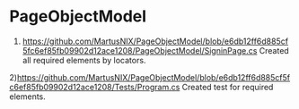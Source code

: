 # PageObjectModel 

1) https://github.com/MartusNIX/PageObjectModel/blob/e6db12ff6d885cf5fc6ef85fb09902d12ace1208/PageObjectModel/SigninPage.cs
   Created all required elements by locators.
   
   
2)https://github.com/MartusNIX/PageObjectModel/blob/e6db12ff6d885cf5fc6ef85fb09902d12ace1208/Tests/Program.cs
   Created test for required elements.
